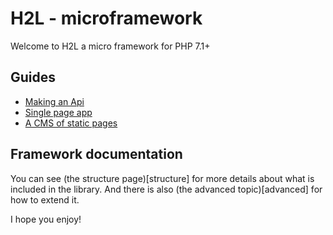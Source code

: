 # H2L - microframework

Welcome to H2L a micro framework for PHP 7.1+

## Guides

 - [Making an Api](guides/api.md)
 - [Single page app](guides/single_page.md)
 - [A CMS of static pages](guides/static_page.md)

## Framework documentation

You can see (the structure page)[structure] for more details about what is included in the library. And
there is also (the advanced topic)[advanced] for how to extend it.

I hope you enjoy!
